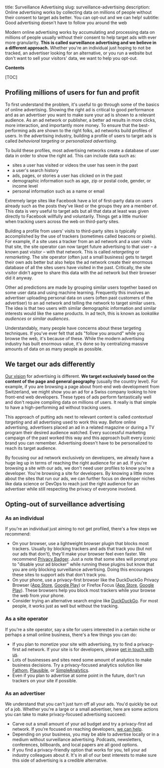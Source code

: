 title: Surveillance Advertising
slug: surveillance-advertising
description: Online advertising works by collecting data on millions of people without their consent to target ads better. You can opt-out and we can help!
subtitle: Good advertising doesn't have to follow you around the web


Modern online advertising works by accumulating and processing data on millions of people
usually without their consent to help target ads with ever more granularity.
**This is called surveillance advertising and we believe in a different approach.**
Whether you're an individual just hoping to not be tracked,
an advertiser looking for an alternative,
or you run a website but don't want to sell your visitors' data,
we want to help you opt-out.

**Contents**

[TOC]

## Profiling millions of users for fun and profit

To first understand the problem, it's useful to go through some of the basics of online advertising.
Showing the right ad is critical to good performance and as an advertiser you want to make sure your ad is shown to a relevant audience.
As an ad network or publisher, a better ad results in more clicks, more interaction, and importantly more money.
To ensure that the best-performing ads are shown to the right folks, ad networks build profiles of users.
In the advertising industry, building a profile of users to target ads is called *behavioral targeting* or *personalized advertising*.

To build these profiles,
most advertising networks create a database of user data in order to show the right ad.
This can include data such as:

* sites a user has visited or videos the user has seen in the past
* a user's search history
* ads, pages, or stories a user has clicked on in the past
* demographic information such as age, zip or postal code, gender, or income level
* personal information such as a name or email

Extremely large sites like Facebook have a lot of first-party data on users already
such as the posts they've liked or the groups they are a member of.
This data is very useful to target ads
but all that data at least was given directly to Facebook willfully and voluntarily.
Things get a little murkier when tracking users across the web on third-party sites.

Building a profile from users' visits to third-party sites is typically accomplished by the use of trackers
(sometimes called beacons or pixels).
For example, if a site uses a tracker from an ad network and a user visits that site,
the site operator can now target future advertising to that user – a known past visitor – with that network.
This is called *retargeting* or *remarketing*.
The site operator (often just a small business) gets to target their own ads better
but also helps the ad network create their enormous database of all the sites users have visited in the past.
Critically, the site visitor didn't agree to share this data with the ad network but their browser did it anyway.

Other ad predictions are made by grouping similar users together based on some user data and using machine learning.
Frequently this involves an advertiser uploading personal data on users (often past customers of the advertiser)
to an ad network and telling the network to target similar users.
The idea is that two users with similar demographic information and similar interests would like the same products.
In ad tech, this is known as *lookalike audiences* or *similar audiences*.

Understandably, many people have concerns about these targeting techniques.
If you've ever felt that ads "follow you around" while you browse the web, it's because of these.
While the modern advertising industry has built enormous value,
it's done so by centralizing massive amounts of data on as many people as possible.


## We target our ads differently

[Our vision]({filename}/pages/vision.md) for advertising is different.
**We target exclusively based on the content of the page and general geography** (usually the country level).
For example, if you are browsing a page about front-end web development from Switzerland,
we might show you an ad for a Swiss company looking to hire front-end web developers.
These types of ads perform fantastically well and don't require compiling data on millions of users.
It really is that simple to have a high-performing ad without tracking users.

This approach of putting ads next to relevant content is called *contextual targeting*
and all advertising used to work this way.
Before online advertising, advertisers placed an ad in a related magazine
or during a TV program their desired audience watched.
Every successful marketing campaign of the past worked this way
and this approach built every iconic brand you can remember.
Advertising doesn't have to be personalized to reach its target audience.

By focusing our ad network exclusively on developers,
we already have a huge leg up in terms of reaching the right audience for an ad.
If you're browsing a site with our ads, we don't need user profiles to know you're a developer.
You're browsing a site for developers.
By knowing a little more about the sites that run our ads,
we can further focus on developer niches like data science or DevOps
to reach just the right audience for an advertiser
while still respecting the privacy of everyone involved.


## Opting-out of surveillance advertising


### As an individual

If you're an individual just aiming to not get profiled,
there's a few steps we recommend:

* On your browser, use a lightweight browser plugin that blocks most trackers.
  Usually by blocking trackers and ads that track you (but not our ads that don't),
  they'll make your browser feel even faster.
  We recommend [Privacy Badger](https://privacybadger.org/).
  Just a note that some sites will prompt you to "disable your ad blocker" while running these plugins
  but know that you are only blocking surveillance advertising.
  Doing this encourages these sites to support ads that don't track you.
* On your phone, use a privacy-first browser
  like the DuckDuckGo Privacy Browser ([App Store](https://apps.apple.com/us/app/duckduckgo-privacy-browser/id663592361),
  [Google Play](https://play.google.com/store/apps/details?id=com.duckduckgo.mobile.android))
  or Firefox Focus ([App Store](https://apps.apple.com/us/app/firefox-focus-privacy-browser/id1055677337),
  [Google Play](https://play.google.com/store/apps/details?id=org.mozilla.focus)).
  These browsers help you block most trackers while your browse the web from your phone.
* Consider trying an alternative search engine like [DuckDuckGo](https://duckduckgo.com/).
  For most people, it works just as well but without the tracking.


### As a site operator

If you're a site operator, say a site for users interested in a certain niche
or perhaps a small online business, there's a few things you can do:

* If you plan to monetize your site with advertising,
  try to find a privacy-first ad network.
  If your site is for developers, please [get in touch with us]({filename}/pages/publishers.md).
* Lots of businesses and sites need some amount of analytics to make business decisions.
  Try a privacy-focused analytics solution like [Fathom](https://usefathom.com/),
  [Plausible](https://plausible.io/), or [SimpleAnalytics](https://simpleanalytics.com/).
* Even if you plan to advertise at some point in the future,
  don't run trackers on your site if possible.


### As an advertiser

We understand that you can't just turn off all your ads.
You'd quickly be out of a job.
Whether you're a large or a small advertiser,
here are some actions you can take to make privacy-focused advertising succeed:

* Carve out a small amount of your ad budget and try a privacy-first ad network.
  If you're focused on reaching developers, [we can help]({filename}/pages/advertisers.md).
* Depending on your business, you may be able to advertise locally or in a medium without surveillance advertising.
  Podcasts, newsletters, conferences, billboards, and local papers are all good options.
* If you find a privacy-friendly option that works for you,
  tell your ad industry colleagues about it.
  It's in all of our best interests to make sure this side of advertising is a credible alternative.
